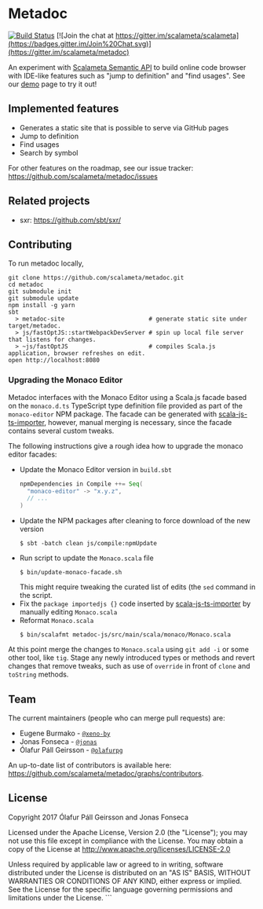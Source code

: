# Metadoc

[![Build Status](https://travis-ci.org/scalameta/metadoc.svg?branch=master)](https://travis-ci.org/scalameta/metadoc)
[![Join the chat at https://gitter.im/scalameta/scalameta](https://badges.gitter.im/Join%20Chat.svg)](https://gitter.im/scalameta/metadoc)

An experiment with [Scalameta Semantic API](http://scalameta.org/tutorial/#SemanticAPI)
to build online code browser with IDE-like features such as "jump to definition" and "find usages".
See our [demo](http://scalameta.org/metadoc/) page to try it out!

## Implemented features

- Generates a static site that is possible to serve via GitHub pages
- Jump to definition
- Find usages
- Search by symbol

For other features on the roadmap, see our issue tracker: https://github.com/scalameta/metadoc/issues

## Related projects

- sxr: https://github.com/sbt/sxr/

## Contributing

To run metadoc locally,

```
git clone https://github.com/scalameta/metadoc.git
cd metadoc
git submodule init
git submodule update
npm install -g yarn
sbt
  > metadoc-site                        # generate static site under target/metadoc.
  > js/fastOptJS::startWebpackDevServer # spin up local file server that listens for changes.
  > ~js/fastOptJS                       # compiles Scala.js application, browser refreshes on edit.
open http://localhost:8080
```

### Upgrading the Monaco Editor

Metadoc interfaces with the Monaco Editor using a Scala.js facade based on the
`monaco.d.ts` TypeScript type definition file provided as part of the
`monaco-editor` NPM package. The facade can be generated with
[scala-js-ts-importer], however, manual merging is necessary, since the facade
contains several custom tweaks.

The following instructions give a rough idea how to upgrade the monaco editor
facades:

 - Update the Monaco Editor version in `build.sbt`
   ```scala
   npmDependencies in Compile ++= Seq(
     "monaco-editor" -> "x.y.z",
     // ...
   )
   ```
 - Update the NPM packages after cleaning to force download of the new version
   ```
   $ sbt -batch clean js/compile:npmUpdate
   ```
 - Run script to update the `Monaco.scala` file
   ```
   $ bin/update-monaco-facade.sh
   ```
   This might require tweaking the curated list of edits (the `sed` command in
   the script.
 - Fix the `package importedjs {}` code inserted by [scala-js-ts-importer] by
   manually editing `Monaco.scala`
 - Reformat `Monaco.scala`
   ```
   $ bin/scalafmt metadoc-js/src/main/scala/monaco/Monaco.scala
   ```

At this point merge the changes to `Monaco.scala` using `git add -i` or some
other tool, like `tig`. Stage any newly introduced types or methods and revert
changes that remove tweaks, such as use of `override` in front of `clone` and
`toString` methods.

 [scala-js-ts-importer]: https://github.com/sjrd/scala-js-ts-importer

## Team

The current maintainers (people who can merge pull requests) are:

* Eugene Burmako - [`@xeno-by`](https://github.com/xeno-by)
* Jonas Fonseca - [`@jonas`](https://github.com/jonas)
* Ólafur Páll Geirsson - [`@olafurpg`](https://github.com/olafurpg)

An up-to-date list of contributors is available here: https://github.com/scalameta/metadoc/graphs/contributors.

## License

Copyright 2017 Ólafur Páll Geirsson and Jonas Fonseca

Licensed under the Apache License, Version 2.0 (the "License"); you may not use
this file except in compliance with the License. You may obtain a copy of the
License at http://www.apache.org/licenses/LICENSE-2.0

Unless required by applicable law or agreed to in writing, software distributed
under the License is distributed on an "AS IS" BASIS, WITHOUT WARRANTIES OR
CONDITIONS OF ANY KIND, either express or implied. See the License for the
specific language governing permissions and limitations under the License.  ```

